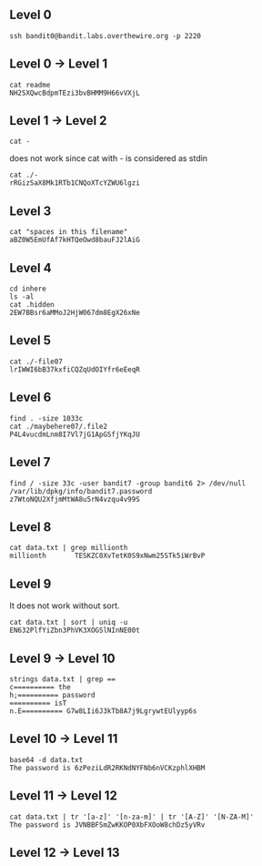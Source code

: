 ## Level 0

```
ssh bandit0@bandit.labs.overthewire.org -p 2220
```

## Level 0 -> Level 1
```
cat readme
NH2SXQwcBdpmTEzi3bvBHMM9H66vVXjL
```

##  Level 1 -> Level 2
```
cat -
```
does not work since cat with - is considered as stdin

```
cat ./-
rRGizSaX8Mk1RTb1CNQoXTcYZWU6lgzi
```

## Level 3
```
cat "spaces in this filename"
aBZ0W5EmUfAf7kHTQeOwd8bauFJ2lAiG
```

## Level 4
```
cd inhere
ls -al
cat .hidden
2EW7BBsr6aMMoJ2HjW067dm8EgX26xNe
```

## Level 5
```
cat ./-file07
lrIWWI6bB37kxfiCQZqUdOIYfr6eEeqR
```

## Level 6
```
find . -size 1033c
cat ./maybehere07/.file2
P4L4vucdmLnm8I7Vl7jG1ApGSfjYKqJU
```

## Level 7

```
find / -size 33c -user bandit7 -group bandit6 2> /dev/null
/var/lib/dpkg/info/bandit7.password
z7WtoNQU2XfjmMtWA8u5rN4vzqu4v99S
```

## Level 8

```
cat data.txt | grep millionth
millionth       TESKZC0XvTetK0S9xNwm25STk5iWrBvP
```

## Level 9

It does not work without sort.

```
cat data.txt | sort | uniq -u
EN632PlfYiZbn3PhVK3XOGSlNInNE00t
```

##  Level 9 -> Level 10

```
strings data.txt | grep ==
c========== the
h;========== password
========== isT
n.E========== G7w8LIi6J3kTb8A7j9LgrywtEUlyyp6s
```

## Level 10 -> Level 11

```
base64 -d data.txt
The password is 6zPeziLdR2RKNdNYFNb6nVCKzphlXHBM
```

## Level 11 -> Level 12

```
cat data.txt | tr '[a-z]' '[n-za-m]' | tr '[A-Z]' '[N-ZA-M]'
The password is JVNBBFSmZwKKOP0XbFXOoW8chDz5yVRv
```

## Level 12 -> Level 13

```

```